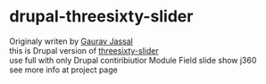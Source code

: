 drupal-threesixty-slider
========================
Originaly writen by <a href="https://github.com/creativeaura">Gaurav Jassal</a> <br>
this is Drupal version of <a href="https://github.com/creativeaura/threesixty-slider">threesixty-slider</a> <br>
use full with only Drupal contiribiutior Module Field slide show j360 <br>
see more info at project page 
